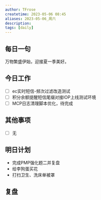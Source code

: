 ```yaml
---
author: TFrose
createtime: 2023-05-06 08:45
aliases: 2023-05-06_周六
description:
tags: [daily]
---
```


## 每日一句
万物繁盛伊始，迎接夏一季美好。

## 今日工作
- [ ] ec实时短信-频次过滤改造测试
- [ ] 积分余额提醒短信尾缀对接IOP上线测试环境
- [ ] MCP日志清理脚本优化，待完成

## 其他事项
- [ ] 无

## 明日计划
- 完成PMP强化题二并复盘
- 给李狗蛋买花
- 打扫卫生、洗床单被罩

## 复盘

